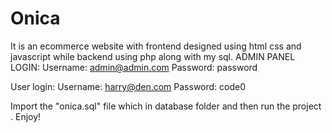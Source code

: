 # Onica
It is an ecommerce website with frontend designed using html css and javascript while backend using php along with my sql.
ADMIN PANEL LOGIN:
Username: admin@admin.com
Password: password

User login:
Username: harry@den.com
Password: code0

Import the "onica.sql" file which in database folder and then run the project .
Enjoy!
